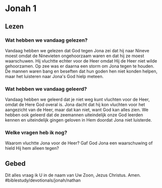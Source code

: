 # Jonah 1
## Lezen 
### Wat hebben we vandaag gelezen? 
Vandaag hebben we gelezen dat God tegen Jona zei dat hij naar Nineve moest omdat de Ninevieten ongehoorzaam waren en dat hij ze moest waarschuwen. 
Hij vluchtte echter voor de Heer omdat Hij de Heer niet wilde gehoorzamen. Op zee was er daarna een storm om Jona tegen te houden. 
De mannen waren bang en beseften dat hun goden hen niet konden helpen, maar het luisteren naar Jona's God hielp meteen. 

### Wat hebben we vandaag geleerd? 
Vandaag hebben we geleerd dat je niet weg kunt vluchten voor de Heer, omdat de Here God overal is. Jona dacht dat hij kon vluchten voor het aangezicht van de Heer, maar dat kan niet, want God kan alles zien. 
We hebben ook geleerd dat de zeemannen uiteindelijk onze God leerden kennen en uiteindelijk gingen geloven in Hem doordat Jona niet luisterde. 

### Welke vragen heb ik nog?
Waarom vluchtte Jona voor de Heer? 
Gaf God Jona een waarschuwing of hield Hij hem alleen tegen? 


## Gebed


Dit alles vraag ik U in de naam van Uw Zoon, Jezus Christus. 
Amen. 
#biblestudy/devotionals/jonah/nathan